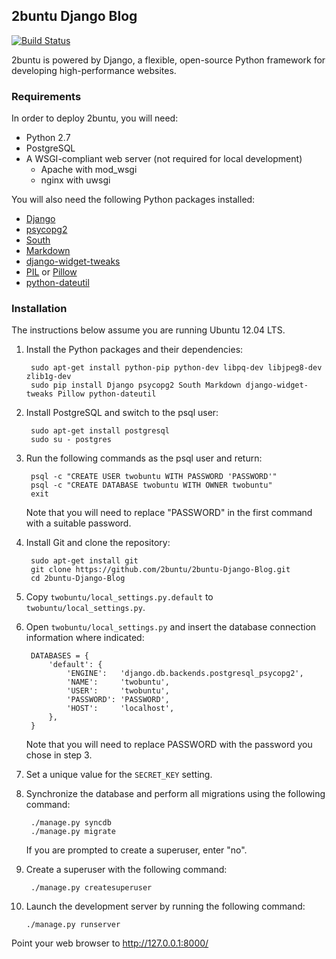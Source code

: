 ## 2buntu Django Blog

[![Build Status](https://travis-ci.org/2buntu/2buntu-Django-Blog.svg)](https://travis-ci.org/2buntu/2buntu-Django-Blog)

2buntu is powered by Django, a flexible, open-source Python framework for developing high-performance websites.

### Requirements

In order to deploy 2buntu, you will need:

 - Python 2.7
 - PostgreSQL
 - A WSGI-compliant web server (not required for local development)
     - Apache with mod_wsgi
     - nginx with uwsgi

You will also need the following Python packages installed:

 - [Django](https://pypi.python.org/pypi/Django)
 - [psycopg2](https://pypi.python.org/pypi/psycopg2)
 - [South](https://pypi.python.org/pypi/South)
 - [Markdown](https://pypi.python.org/pypi/Markdown)
 - [django-widget-tweaks](https://pypi.python.org/pypi/django-widget-tweaks)
 - [PIL](https://pypi.python.org/pypi/PIL) or [Pillow](https://pypi.python.org/pypi/Pillow)
 - [python-dateutil](https://pypi.python.org/pypi/python-dateutil)

### Installation

The instructions below assume you are running Ubuntu 12.04 LTS.

1. Install the Python packages and their dependencies:

        sudo apt-get install python-pip python-dev libpq-dev libjpeg8-dev zlib1g-dev
        sudo pip install Django psycopg2 South Markdown django-widget-tweaks Pillow python-dateutil

2. Install PostgreSQL and switch to the psql user:

        sudo apt-get install postgresql
        sudo su - postgres

3. Run the following commands as the psql user and return:

        psql -c "CREATE USER twobuntu WITH PASSWORD 'PASSWORD'"
        psql -c "CREATE DATABASE twobuntu WITH OWNER twobuntu"
        exit

   Note that you will need to replace "PASSWORD" in the first command with a suitable password.

4. Install Git and clone the repository:

        sudo apt-get install git
        git clone https://github.com/2buntu/2buntu-Django-Blog.git
        cd 2buntu-Django-Blog

5. Copy `twobuntu/local_settings.py.default` to `twobuntu/local_settings.py`.

6. Open `twobuntu/local_settings.py` and insert the database connection information where indicated:

        DATABASES = {
            'default': {
                'ENGINE':   'django.db.backends.postgresql_psycopg2',
                'NAME':     'twobuntu',
                'USER':     'twobuntu',
                'PASSWORD': 'PASSWORD',
                'HOST':     'localhost',
            },
        }

   Note that you will need to replace PASSWORD with the password you chose in step 3.

7. Set a unique value for the `SECRET_KEY` setting.

8. Synchronize the database and perform all migrations using the following command:

        ./manage.py syncdb
        ./manage.py migrate

   If you are prompted to create a superuser, enter "no".

9. Create a superuser with the following command:

        ./manage.py createsuperuser

10. Launch the development server by running the following command:

        ./manage.py runserver

   Point your web browser to http://127.0.0.1:8000/

